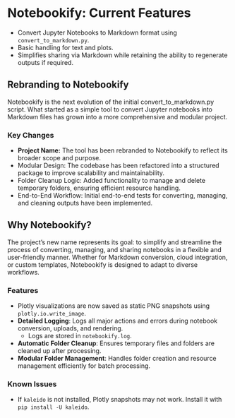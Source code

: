 # Notebookify: Current Features

- Convert Jupyter Notebooks to Markdown format using `convert_to_markdown.py`.
- Basic handling for text and plots.
- Simplifies sharing via Markdown while retaining the ability to regenerate outputs if required.

## Rebranding to Notebookify

Notebookify is the next evolution of the initial convert_to_markdown.py script. What started as a simple tool to convert Jupyter notebooks into Markdown files has grown into a more comprehensive and modular project.

### Key Changes

- **Project Name:** The tool has been rebranded to Notebookify to reflect its broader scope and purpose.
- Modular Design: The codebase has been refactored into a structured package to improve scalability and maintainability.
- Folder Cleanup Logic: Added functionality to manage and delete temporary folders, ensuring efficient resource handling.
- End-to-End Workflow: Initial end-to-end tests for converting, managing, and cleaning outputs have been implemented.

## Why Notebookify?

The project’s new name represents its goal: to simplify and streamline the process of converting, managing, and sharing notebooks in a flexible and user-friendly manner. Whether for Markdown conversion, cloud integration, or custom templates, Notebookify is designed to adapt to diverse workflows.

### Features

- Plotly visualizations are now saved as static PNG snapshots using `plotly.io.write_image`.
- **Detailed Logging**: Logs all major actions and errors during notebook conversion, uploads, and rendering.
  - Logs are stored in `notebookify.log`.
- **Automatic Folder Cleanup**: Ensures temporary files and folders are cleaned up after processing.
- **Modular Folder Management**: Handles folder creation and resource management efficiently for batch processing.

### Known Issues

- If `kaleido` is not installed, Plotly snapshots may not work. Install it with `pip install -U kaleido`.


